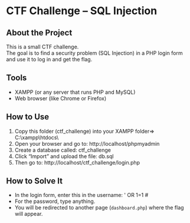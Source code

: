 # CTF Challenge – SQL Injection

## About the Project
This is a small CTF challenge.  
The goal is to find a security problem (SQL Injection) in a PHP login form and use it to log in and get the flag.

## Tools
- XAMPP (or any server that runs PHP and MySQL)
- Web browser (like Chrome or Firefox)

## How to Use
1. Copy this folder (ctf_challenge) into your XAMPP folder=> C:\xampp\htdocs\
2. Open your browser and go to: http://localhost/phpmyadmin
3. Create a database called: ctf_challenge
4. Click “Import” and upload the file: db.sql
5. Then go to: http://localhost/ctf_challenge/login.php

## How to Solve It
- In the login form, enter this in the username: ' OR 1=1 #
- For the password, type anything.
- You will be redirected to another page (`dashboard.php`) where the flag will appear.

